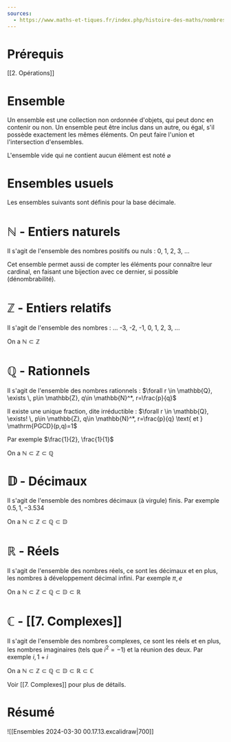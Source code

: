```yaml
---
sources:
  - https://www.maths-et-tiques.fr/index.php/histoire-des-maths/nombres/les-decimaux
---
```

# Prérequis
[[2. Opérations]]

# Ensemble
Un ensemble est une collection non ordonnée d'objets, qui peut donc en contenir ou non.
Un ensemble peut être inclus dans un autre, ou égal, s'il possède exactement les mêmes éléments.
On peut faire l'union et l'intersection d'ensembles.

L'ensemble vide qui ne contient aucun élément est noté $\varnothing$

# Ensembles usuels
Les ensembles suivants sont définis pour la base décimale.
# $\mathbb{N}$ - Entiers naturels
Il s'agit de l'ensemble des nombres positifs ou nuls : 0, 1, 2, 3, ...

Cet ensemble permet aussi de compter les éléments pour connaître leur cardinal, en faisant une bijection avec ce dernier, si possible (dénombrabilité).

# $\mathbb{Z}$ - Entiers relatifs
Il s'agit de l'ensemble des nombres : ... -3, -2, -1, 0, 1, 2, 3, ...

On a $\mathbb{N} \subset \mathbb{Z}$
# $\mathbb{Q}$ - Rationnels
Il s'agit de l'ensemble des nombres rationnels :
$\forall r \in \mathbb{Q}, \exists \, p\in \mathbb{Z}, q\in \mathbb{N}^*, r=\frac{p}{q}$

Il existe une unique fraction, dite irréductible : $\forall r \in \mathbb{Q}, \exists! \, p\in \mathbb{Z}, q\in \mathbb{N}^*, r=\frac{p}{q} \text{ et } \mathrm{PGCD}(p,q)=1$

Par exemple $\frac{1}{2}, \frac{1}{1}$

On a $\mathbb{N} \subset \mathbb{Z} \subset \mathbb{Q}$

# $\mathbb{D}$ - Décimaux
Il s'agit de l'ensemble des nombres décimaux (à virgule) finis.
Par exemple $0.5, 1, -3.534$

On a $\mathbb{N} \subset \mathbb{Z} \subset \mathbb{Q} \subset \mathbb{D}$

# $\mathbb{R}$ - Réels
Il s'agit de l'ensemble des nombres réels, ce sont les décimaux et en plus, les nombres à développement décimal infini.
Par exemple $\pi, e$

On a $\mathbb{N} \subset \mathbb{Z} \subset \mathbb{Q} \subset \mathbb{D} \subset \mathbb{R}$

# $\mathbb{C}$ - [[7. Complexes]]
Il s'agit de l'ensemble des nombres complexes, ce sont les réels et en plus, les nombres imaginaires (tels que $i^2=-1$) et la réunion des deux.
Par exemple $i, 1+i$

On a $\mathbb{N} \subset \mathbb{Z} \subset \mathbb{Q} \subset \mathbb{D} \subset \mathbb{R} \subset \mathbb{C}$

Voir [[7. Complexes]] pour plus de détails.

# Résumé
![[Ensembles 2024-03-30 00.17.13.excalidraw|700]]
